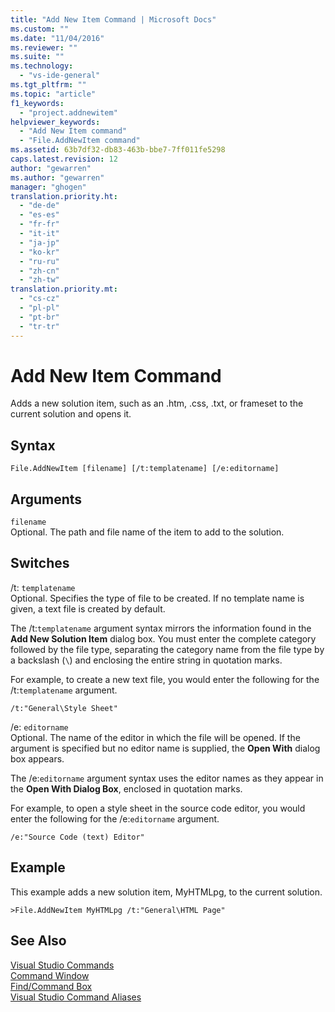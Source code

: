 ```yaml
---
title: "Add New Item Command | Microsoft Docs"
ms.custom: ""
ms.date: "11/04/2016"
ms.reviewer: ""
ms.suite: ""
ms.technology: 
  - "vs-ide-general"
ms.tgt_pltfrm: ""
ms.topic: "article"
f1_keywords: 
  - "project.addnewitem"
helpviewer_keywords: 
  - "Add New Item command"
  - "File.AddNewItem command"
ms.assetid: 63b7df32-db83-463b-bbe7-7ff011fe5298
caps.latest.revision: 12
author: "gewarren"
ms.author: "gewarren"
manager: "ghogen"
translation.priority.ht: 
  - "de-de"
  - "es-es"
  - "fr-fr"
  - "it-it"
  - "ja-jp"
  - "ko-kr"
  - "ru-ru"
  - "zh-cn"
  - "zh-tw"
translation.priority.mt: 
  - "cs-cz"
  - "pl-pl"
  - "pt-br"
  - "tr-tr"
---
```

# Add New Item Command
Adds a new solution item, such as an .htm, .css, .txt, or frameset to the current solution and opens it.  
  
## Syntax  
  
```  
File.AddNewItem [filename] [/t:templatename] [/e:editorname]  
```  
  
## Arguments  
 `filename`  
 Optional. The path and file name of the item to add to the solution.  
  
## Switches  
 /t: `templatename`  
 Optional. Specifies the type of file to be created. If no template name is given, a text file is created by default.  
  
 The /t:`templatename` argument syntax mirrors the information found in the **Add New Solution Item** dialog box. You must enter the complete category followed by the file type, separating the category name from the file type by a backslash (`\`) and enclosing the entire string in quotation marks.  
  
 For example, to create a new text file, you would enter the following for the /t:`templatename` argument.  
  
```  
/t:"General\Style Sheet"  
```  
  
 /e: `editorname`  
 Optional. The name of the editor in which the file will be opened. If the argument is specified but no editor name is supplied, the **Open With** dialog box appears.  
  
 The /e:`editorname` argument syntax uses the editor names as they appear in the **Open With Dialog Box**, enclosed in quotation marks.  
  
 For example, to open a style sheet in the source code editor, you would enter the following for the /e:`editorname` argument.  
  
```  
/e:"Source Code (text) Editor"  
```  
  
## Example  
 This example adds a new solution item, MyHTMLpg, to the current solution.  
  
```  
>File.AddNewItem MyHTMLpg /t:"General\HTML Page"  
```  
  
## See Also  
 [Visual Studio Commands](../../ide/reference/visual-studio-commands.md)   
 [Command Window](../../ide/reference/command-window.md)   
 [Find/Command Box](../../ide/find-command-box.md)   
 [Visual Studio Command Aliases](../../ide/reference/visual-studio-command-aliases.md)